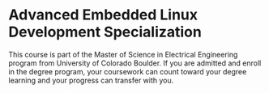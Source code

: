 # Advanced Embedded Linux Development Specialization
This course is part of the Master of Science in Electrical Engineering program from University of Colorado Boulder. If you are admitted and enroll in the degree program, 
your coursework can count toward your degree learning and your progress can transfer with you.

